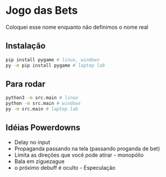 # Jogo das Bets

Coloquei esse nome enquanto não definimos o nome real

## Instalação

```bash
pip install pygame # linux, windows
py -m pip install pygame # laptop lab
```

## Para rodar

```bash
python3 -m src.main # linux
python -m src.main # windows
py -m src.main # laptop lab
```

## Idéias Powerdowns

-   Delay no input
-   Propaganda passando na tela (passando proganda de bet)
-   Limita as direções que você pode atirar - monopólio
-   Bala em ziguezague
-   o próximo debuff é oculto - Especulação
